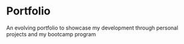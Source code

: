 # Portfolio
An evolving portfolio to showcase my development through personal projects and my bootcamp program
